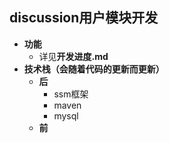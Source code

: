 ## discussion用户模块开发

* **功能**
  * 详见**开发进度.md**
* **技术栈（会随着代码的更新而更新）**
  * **后**
    * ssm框架
    * maven
    * mysql
  * **前**